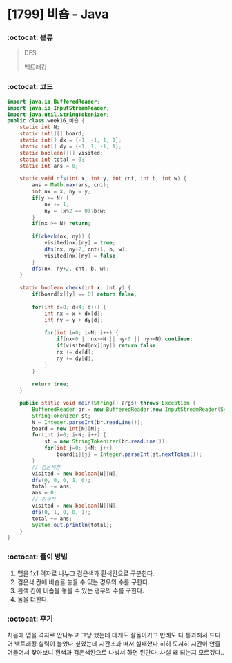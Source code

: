 # [1799] 비숍 - Java

###  :octocat: 분류

> DFS
>
> 백트래킹

### :octocat: 코드

```java
import java.io.BufferedReader;
import java.io.InputStreamReader;
import java.util.StringTokenizer;
public class week16_비숍 {
	static int N;
	static int[][] board;
	static int[] dx = {-1, -1, 1, 1};
	static int[] dy = {-1, 1, -1, 1};
	static boolean[][] visited;
	static int total = 0;
	static int ans = 0;
	
	static void dfs(int x, int y, int cnt, int b, int w) {
		ans = Math.max(ans, cnt);
		int nx = x, ny = y;
		if(y >= N) {
			nx += 1;
			ny = (x%2 == 0)?b:w;
		}
		if(nx >= N) return;
		
		if(check(nx, ny)) {
			visited[nx][ny] = true;
			dfs(nx, ny+2, cnt+1, b, w);
			visited[nx][ny] = false;
		}
		dfs(nx, ny+2, cnt, b, w);
	}
	
	static boolean check(int x, int y) {
		if(board[x][y] == 0) return false;
		
		for(int d=0; d<4; d++) {
			int nx = x + dx[d];
			int ny = y + dy[d];
			
			for(int i=0; i<N; i++) {
				if(nx<0 || nx>=N || ny<0 || ny>=N) continue;
				if(visited[nx][ny]) return false;
				nx += dx[d];
				ny += dy[d];
			}
		}
		
		return true;
	}

	public static void main(String[] args) throws Exception {
		BufferedReader br = new BufferedReader(new InputStreamReader(System.in));
		StringTokenizer st;
		N = Integer.parseInt(br.readLine());
		board = new int[N][N];
		for(int i=0; i<N; i++) {
			st = new StringTokenizer(br.readLine());
			for(int j=0; j<N; j++) 
				board[i][j] = Integer.parseInt(st.nextToken());
		}
		// 검은색칸
		visited = new boolean[N][N];
		dfs(0, 0, 0, 1, 0);
		total += ans;
		ans = 0;
		// 흰색칸
		visited = new boolean[N][N];
		dfs(0, 1, 0, 0, 1);
		total += ans;
		System.out.println(total);
	}
}
```

### :octocat: 풀이 방법

1. 맵을 1x1 격자로 나누고 검은색과 흰색칸으로 구분한다.
2. 검은색 칸에 비숍을 놓을 수 있는 경우의 수를 구한다.
3. 흰색 칸에 비숍을 놓을 수 있는 경우의 수를 구한다.
4. 둘을 더한다.

### :octocat: 후기

처음에 맵을 격자로 안나누고 그냥 했는데 테케도 잘돌아가고 반례도 다 통과해서
드디어 백트래킹 실력이 늘었나 싶었는데 시간초과 떠서 실패했다 히히
도저히 시간이 안줄어들어서 찾아보니 흰색과 검은색칸으로 나눠서 하면 된단다.
사실 왜 되는지 모르겠다..

